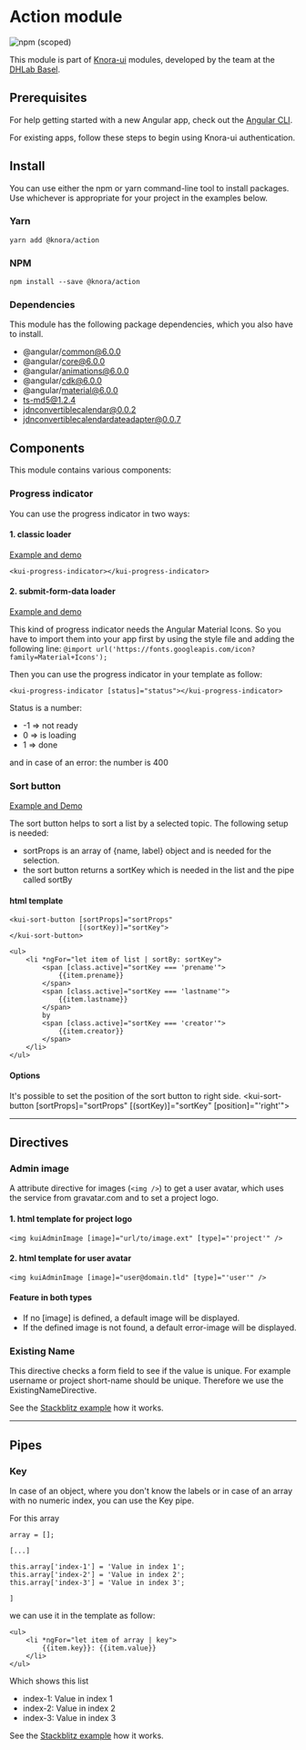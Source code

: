 # Action module
![npm (scoped)](https://img.shields.io/npm/v/@knora/action.svg)

This module is part of [Knora-ui](https://github.com/dhlab-basel/Knora-ui) modules, developed by the team at the [DHLab Basel](http://dhlab.unibas.ch).

## Prerequisites
For help getting started with a new Angular app, check out the [Angular CLI](https://cli.angular.io/).

For existing apps, follow these steps to begin using Knora-ui authentication.

## Install
You can use either the npm or yarn command-line tool to install packages. Use whichever is appropriate for your project in the examples below.

### Yarn

`yarn add @knora/action`

### NPM
`npm install --save @knora/action`


### Dependencies
This module has the following package dependencies, which you also have to install.
 - @angular/common@6.0.0
 - @angular/core@6.0.0
 - @angular/animations@6.0.0
 - @angular/cdk@6.0.0
 - @angular/material@6.0.0
 - ts-md5@1.2.4
 - jdnconvertiblecalendar@0.0.2
 - jdnconvertiblecalendardateadapter@0.0.7
 

## Components
This module contains various components:

### Progress indicator

You can use the progress indicator in two ways:

#### 1. classic loader
[Example and demo](https://stackblitz.com/edit/knora-progress-indicator?file=src%2Fapp%2Fapp.component.html)

`<kui-progress-indicator></kui-progress-indicator>`

#### 2. submit-form-data loader
[Example and demo](https://stackblitz.com/edit/knora-progress-indicator?file=src%2Fapp%2Fapp.component.html)

This kind of progress indicator needs the Angular Material Icons. So you have to import them into your app first by using the style file and adding the following line:
`@import url('https://fonts.googleapis.com/icon?family=Material+Icons');`

Then you can use the progress indicator in your template as follow:

`<kui-progress-indicator [status]="status"></kui-progress-indicator>`

Status is a number:
* -1 => not ready
*  0 => is loading
*  1 => done

and in case of an error: the number is 400

### Sort button

[Example and Demo](https://stackblitz.com/edit/knora-sort-button?file=src%2Fapp%2Fapp.component.html)

The sort button helps to sort a list by a selected topic. The following setup is needed:

- sortProps is an array of {name, label} object and is needed for the selection.
- the sort button returns a sortKey which is needed in the list and the pipe called sortBy

#### html template
```
<kui-sort-button [sortProps]="sortProps"
                 [(sortKey)]="sortKey">
</kui-sort-button>

<ul>
    <li *ngFor="let item of list | sortBy: sortKey">
        <span [class.active]="sortKey === 'prename'">
            {{item.prename}}
        </span>
        <span [class.active]="sortKey === 'lastname'">
            {{item.lastname}}
        </span>
        by 
        <span [class.active]="sortKey === 'creator'">
            {{item.creator}}
        </span>
    </li>
</ul>
```

#### Options
It's possible to set the position of the sort button to right side.
<kui-sort-button [sortProps]="sortProps"
                 [(sortKey)]="sortKey"
                 [position]="'right'">
</kui-sort-button>

---

## Directives


### Admin image
A attribute directive for images (`<img />`) to get a user avatar, which uses the service from gravatar.com and to set a project logo.

#### 1. html template for project logo
`<img kuiAdminImage [image]="url/to/image.ext" [type]="'project'" />`
 
#### 2. html template for user avatar
`<img kuiAdminImage [image]="user@domain.tld" [type]="'user'" />`

#### Feature in both types
- If no [image] is defined, a default image will be displayed.
- If the defined image is not found, a default error-image will be displayed.

### Existing Name
This directive checks a form field to see if the value is unique. For example username or project short-name should be unique. Therefore we use the ExistingNameDirective.

See the [Stackblitz example](https://stackblitz.com/edit/knora-existing-name?file=src%2Fapp%2Fapp.component.ts) how it works.


---

## Pipes

### Key
In case of an object, where you don't know the labels or in case of an array with no numeric index, you can use the Key pipe. 

For this array
```
array = [];

[...]

this.array['index-1'] = 'Value in index 1';
this.array['index-2'] = 'Value in index 2';
this.array['index-3'] = 'Value in index 3';

]
```
we can use it in the template as follow:

```
<ul>
    <li *ngFor="let item of array | key">
        {{item.key}}: {{item.value}}
    </li>
</ul>
```

Which shows this list
*  index-1: Value in index 1
*  index-2: Value in index 2
*  index-3: Value in index 3

See the [Stackblitz example](https://stackblitz.com/edit/knora-key?file=src%2Fapp%2Fapp.component.html) how it works.
